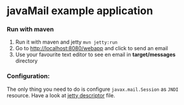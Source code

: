javaMail example application
============================

### Run with maven
1. Run it with maven and jetty `mvn jetty:run`
1. Go to [http://localhost:8080/webapp](http://localhost:8080/webapp) and click to send an email
1. Use your favourite text editor to see en email in **target/messages** directory

### Configuration:
The only thing you need to do is configure `javax.mail.Session` as `JNDI` resource.
Have a look at [jetty descriptor](./jetty/env.xml) file.

